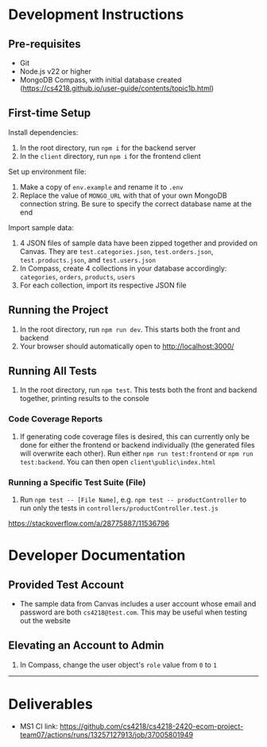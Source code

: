 # Development Instructions

## Pre-requisites

- Git
- Node.js v22 or higher
- MongoDB Compass, with initial database created
  (<https://cs4218.github.io/user-guide/contents/topic1b.html>)

## First-time Setup

Install dependencies:

1. In the root directory, run `npm i` for the backend server
1. In the `client` directory, run `npm i` for the frontend client

Set up environment file:

1. Make a copy of `env.example` and rename it to `.env`
1. Replace the value of `MONGO_URL` with that of your own MongoDB connection string. Be sure to specify the correct database name at the end

Import sample data:

1. 4 JSON files of sample data have been zipped together and provided on Canvas. They are `test.categories.json`, `test.orders.json`, `test.products.json`, and `test.users.json`
1. In Compass, create 4 collections in your database accordingly: `categories`, `orders`, `products`, `users`
1. For each collection, import its respective JSON file

## Running the Project

1. In the root directory, run `npm run dev`. This starts both the front and backend
1. Your browser should automatically open to <http://localhost:3000/>

## Running All Tests

1. In the root directory, run `npm test`. This tests both the front and backend together, printing results to the console

### Code Coverage Reports

1. If generating code coverage files is desired, this can currently only be done for either the frontend or backend individually (the generated files will overwrite each other). Run either `npm run test:frontend` or `npm run test:backend`. You can then open `client\public\index.html`

### Running a Specific Test Suite (File)

1. Run `npm test -- [File Name]`, e.g. `npm test -- productController` to run only the tests in `controllers/productController.test.js`

<https://stackoverflow.com/a/28775887/11536796>

# Developer Documentation

## Provided Test Account

- The sample data from Canvas includes a user account whose email and password are both `cs4218@test.com`. This may be useful when testing out the website

## Elevating an Account to Admin

1. In Compass, change the user object's `role` value from `0` to `1`

---

# Deliverables

- MS1 CI link: <https://github.com/cs4218/cs4218-2420-ecom-project-team07/actions/runs/13257127913/job/37005801949>
